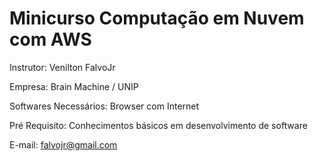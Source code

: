 # Minicurso Computação em Nuvem com AWS

Instrutor: Venilton FalvoJr

Empresa: Brain Machine / UNIP

Softwares Necessários: Browser com Internet

Pré Requisito: Conhecimentos básicos em desenvolvimento de software

E-mail: falvojr@gmail.com
